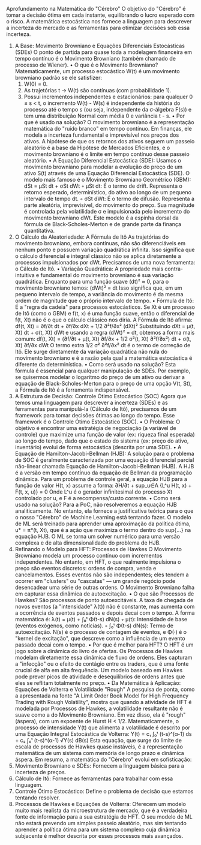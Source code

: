 Aprofundamento na Matemática do "Cérebro"
O objetivo do "Cérebro" é tomar a decisão ótima em cada instante, equilibrando o lucro esperado com o risco. A matemática estocástica nos fornece a linguagem para descrever a incerteza do mercado e as ferramentas para otimizar decisões sob essa incerteza.
1. A Base: Movimento Browniano e Equações Diferenciais Estocásticas (SDEs)
O ponto de partida para quase toda a modelagem financeira em tempo contínuo é o Movimento Browniano (também chamado de processo de Wiener).
• O que é o Movimento Browniano? Matematicamente, um processo estocástico W(t) é um movimento browniano padrão se ele satisfizer:
    1. W(0) = 0.
    2. As trajetórias t -> W(t) são contínuas (com probabilidade 1).
    3. Possui incrementos independentes e estacionários: para qualquer 0 ≤ s < t, o incremento W(t) - W(s) é independente da história do processo até o tempo s (ou seja, independente da σ-álgebra F(s)) e tem uma distribuição Normal com média 0 e variância t - s.
• Por que é usado na solução? O movimento browniano é a representação matemática do "ruído branco" em tempo contínuo. Em finanças, ele modela a incerteza fundamental e imprevisível nos preços dos ativos. A hipótese de que os retornos dos ativos seguem um passeio aleatório é a base da Hipótese de Mercados Eficientes, e o movimento browniano é o limite em tempo contínuo desse passeio aleatório.
• A Equação Diferencial Estocástica (SDE): Usamos o movimento browniano para modelar a evolução do preço de um ativo S(t) através de uma Equação Diferencial Estocástica (SDE). O modelo mais famoso é o Movimento Browniano Geométrico (GBM): dSt = µSt dt + σSt dWt
    ◦ µSt dt: É o termo de drift. Representa o retorno esperado, determinístico, do ativo ao longo de um pequeno intervalo de tempo dt.
    ◦ σSt dWt: É o termo de difusão. Representa a parte aleatória, imprevisível, do movimento do preço. Sua magnitude é controlada pela volatilidade σ e impulsionada pelo incremento do movimento browniano dWt.
Este modelo é a espinha dorsal da fórmula de Black-Scholes-Merton e de grande parte da finança quantitativa.
2. O Cálculo da Aleatoriedade: A Fórmula de Itô
As trajetórias do movimento browniano, embora contínuas, não são diferenciáveis em nenhum ponto e possuem variação quadrática infinita. Isso significa que o cálculo diferencial e integral clássico não se aplica diretamente a processos impulsionados por dWt. Precisamos de uma nova ferramenta: o Cálculo de Itô.
• Variação Quadrática: A propriedade mais contra-intuitiva e fundamental do movimento browniano é sua variação quadrática. Enquanto para uma função suave (dt)² ≈ 0, para o movimento browniano temos: (dWt)² = dt Isso significa que, em um pequeno intervalo de tempo, a variância do movimento é da mesma ordem de magnitude que o próprio intervalo de tempo.
• Fórmula de Itô: É a "regra da cadeia" para processos estocásticos. Se Xt é um processo de Itô (como o GBM) e f(t, x) é uma função suave, então o diferencial de f(t, Xt) não é o que o cálculo clássico nos diria. A Fórmula de Itô afirma: df(t, Xt) = ∂f/∂t dt + ∂f/∂x dXt + 1/2 ∂²f/∂x² (dXt)² Substituindo dXt = µ(t, Xt) dt + σ(t, Xt) dWt e usando a regra (dWt)² = dt, obtemos a forma mais comum: df(t, Xt) = (∂f/∂t + µ(t, Xt) ∂f/∂x + 1/2 σ²(t, Xt) ∂²f/∂x²) dt + σ(t, Xt) ∂f/∂x dWt O termo extra 1/2 σ² ∂²f/∂x² dt é o termo de correção de Itô. Ele surge diretamente da variação quadrática não nula do movimento browniano e é a razão pela qual a matemática estocástica é diferente da determinística.
• Como será usado na solução? Esta fórmula é essencial para qualquer manipulação de SDEs. Por exemplo, se quisermos modelar o logaritmo do preço de um ativo ou derivar a equação de Black-Scholes-Merton para o preço de uma opção V(t, St), a Fórmula de Itô é a ferramenta indispensável.
3. A Estrutura de Decisão: Controle Ótimo Estocástico (SOC)
Agora que temos uma linguagem para descrever a incerteza (SDEs) e as ferramentas para manipulá-la (Cálculo de Itô), precisamos de um framework para tomar decisões ótimas ao longo do tempo. Esse framework é o Controle Ótimo Estocástico (SOC).
• O Problema: O objetivo é encontrar uma estratégia de negociação (a variável de controle) que maximize uma função de valor (ex: riqueza final esperada) ao longo do tempo, dado que o estado do sistema (ex: preço do ativo, inventário) evolui de forma estocástica (descrita por uma SDE).
• A Equação de Hamilton-Jacobi-Bellman (HJB): A solução para o problema de SOC é geralmente caracterizada por uma equação diferencial parcial não-linear chamada Equação de Hamilton-Jacobi-Bellman (HJB). A HJB é a versão em tempo contínuo da equação de Bellman da programação dinâmica. Para um problema de controle geral, a equação HJB para a função de valor H(t, x) assume a forma: ∂H/∂t + sup_u∈A {L^u H(t, x) + F(t, x, u)} = 0 Onde L^u é o gerador infinitesimal do processo Xt controlado por u, e F é a recompensa/custo corrente.
• Como será usado na solução? Para a PoC, não resolveremos a equação HJB analiticamente. No entanto, ela fornece a justificativa teórica para o que o nosso "Cérebro" de Machine Learning está tentando fazer. O modelo de ML será treinado para aprender uma aproximação da política ótima, u* = π*(t, Xt), que é a ação que maximiza o termo dentro do sup{...} na equação HJB. O ML se torna um solver numérico para uma versão complexa e de alta dimensionalidade do problema de HJB.
4. Refinando o Modelo para HFT: Processos de Hawkes
O Movimento Browniano modela um processo contínuo com incrementos independentes. No entanto, em HFT, o que realmente impulsiona o preço são eventos discretos: ordens de compra, venda e cancelamentos. Esses eventos não são independentes; eles tendem a ocorrer em "clusters" ou "cascatas" — um grande negócio pode desencadear uma série de outras ordens. O Movimento Browniano falha em capturar essa dinâmica de autoexcitação.
• O que são Processos de Hawkes? São processos de ponto autoexcitáveis. A taxa de chegada de novos eventos (a "intensidade" λ(t)) não é constante, mas aumenta com a ocorrência de eventos passados e depois decai com o tempo. A forma matemática é: λ(t) = µ(t) + ∫₀ᵗ Φ(t-s) dN(s)
    ◦ µ(t): Intensidade de base (eventos exógenos, como notícias).
    ◦ ∫₀ᵗ Φ(t-s) dN(s): Termo de autoexcitação. N(s) é o processo de contagem de eventos, e Φ(·) é o "kernel de excitação", que descreve como a influência de um evento passado decai com o tempo.
• Por que é melhor para HFT? O HFT é um jogo sobre a dinâmica do livro de ofertas. Os Processos de Hawkes modelam diretamente essa dinâmica de fluxo de ordens. Eles capturam a "infecção" ou o efeito de contágio entre os traders, que é uma fonte crucial de alfa em alta frequência. Um modelo baseado em Hawkes pode prever picos de atividade e desequilíbrios de ordens antes que eles se reflitam totalmente no preço.
• Da Matemática à Aplicação: Equações de Volterra e Volatilidade "Rough" A pesquisa de ponta, como a apresentada na fonte "A Limit Order Book Model for High Frequency Trading with Rough Volatility", mostra que quando a atividade de HFT é modelada por Processos de Hawkes, a volatilidade resultante não é suave como a do Movimento Browniano. Em vez disso, ela é "rough" (áspera), com um expoente de Hurst H < 1/2. Matematicamente, o processo de intensidade Y(t) que alimenta a volatilidade é descrito por uma Equação Integral Estocástica de Volterra: Y(t) = c₁ ∫₀ᵗ (t-s)^(α-1) ds + c₂ ∫₀ᵗ (t-s)^(α-1) √Y(s) dB(s) Esta equação, que surge do limite de escala de processos de Hawkes quase instáveis, é a representação matemática de um sistema com memória de longo prazo e dinâmica áspera.
Em resumo, a matemática do "Cérebro" evolui em sofisticação:
1. Movimento Browniano e SDEs: Fornecem a linguagem básica para a incerteza de preços.
2. Cálculo de Itô: Fornece as ferramentas para trabalhar com essa linguagem.
3. Controle Ótimo Estocástico: Define o problema de decisão que estamos tentando resolver.
4. Processos de Hawkes e Equações de Volterra: Oferecem um modelo muito mais realista da microestrutura de mercado, que é a verdadeira fonte de informação para a sua estratégia de HFT. O seu modelo de ML não estará prevendo um simples passeio aleatório, mas sim tentando aprender a política ótima para um sistema complexo cuja dinâmica subjacente é melhor descrita por esses processos mais avançados.